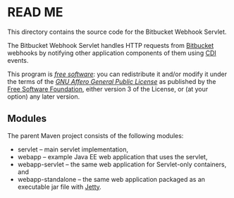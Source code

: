 # READ ME

This directory contains the source code for the Bitbucket Webhook Servlet.

The Bitbucket Webhook Servlet handles HTTP requests from [Bitbucket][]
webhooks by notifying other application components of them using [CDI][]
events.

This program is *[free software][]*: you can redistribute it and/or modify it
under the terms of the *[GNU Affero General Public License][]* as published by
the [Free Software Foundation][], either version 3 of the License, or (at your
option) any later version.

[Bitbucket]: <https://bitbucket.org/>
[CDI]: <https://jcp.org/en/jsr/detail?id=299> "JSR 299: Contexts and Dependency Injection for the Java EE platform"
[Free software]: <http://www.gnu.org/philosophy/free-sw.html> "What is free software?"
[GNU Affero General Public License]: <http://www.gnu.org/licenses/agpl.html>
[Free Software Foundation]: <http://www.fsf.org/>

## Modules

The parent Maven project consists of the following modules:

 * servlet &#x2013; main servlet implementation,
 * webapp &#x2013; example Java EE web application that uses the servlet,
 * webapp-servlet &#x2013; the same web application for Servlet-only
   containers, and
 * webapp-standalone &#x2013; the same web application packaged as an
   executable jar file with [Jetty][].

[Jetty]: <https://www.eclipse.org/jetty/>
